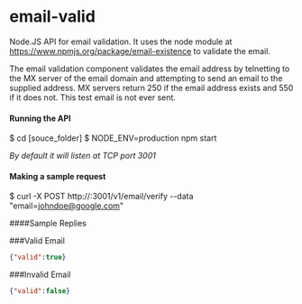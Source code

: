 email-valid
===========

Node.JS API for email validation. It uses the node module at https://www.npmjs.org/package/email-existence to validate the email.

The email validation component validates the email address by telnetting to the MX server of the email domain and attempting to send an email to the supplied address. MX servers return 250 if the email address exists and 550 if it does not. This test email is not ever sent.

#### Running the API
$ cd [souce_folder]
$ NODE_ENV=production npm start

_By default it will listen at TCP port 3001_

#### Making a sample request
$ curl -X POST  http://<URL>:3001/v1/email/verify --data "email=johndoe@google.com"

####Sample Replies

###Valid Email
```json
{"valid":true}
```

###Invalid Email
```json
{"valid":false}
```
